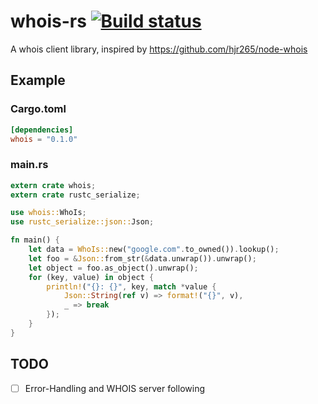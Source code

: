 # whois-rs [![Build status](https://api.travis-ci.org/Vikaton/whois-rs.svg?branch=master)](https://travis-ci.org/Vikaton/whois-rs)

A whois client library, inspired by https://github.com/hjr265/node-whois

## Example

### Cargo.toml

```toml
[dependencies]
whois = "0.1.0"
```

### main.rs

```rust
extern crate whois;
extern crate rustc_serialize;

use whois::WhoIs;
use rustc_serialize::json::Json;

fn main() {
    let data = WhoIs::new("google.com".to_owned()).lookup();
    let foo = &Json::from_str(&data.unwrap()).unwrap();
    let object = foo.as_object().unwrap();
    for (key, value) in object {
        println!("{}: {}", key, match *value {
            Json::String(ref v) => format!("{}", v),
            _ => break
        });
    }
}
```

## TODO

- [ ] Error-Handling and WHOIS server following
